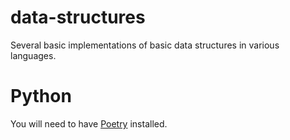 # data-structures
Several basic implementations of basic data structures in various languages.


# Python

You will need to have [Poetry](https://python-poetry.org/) installed.


